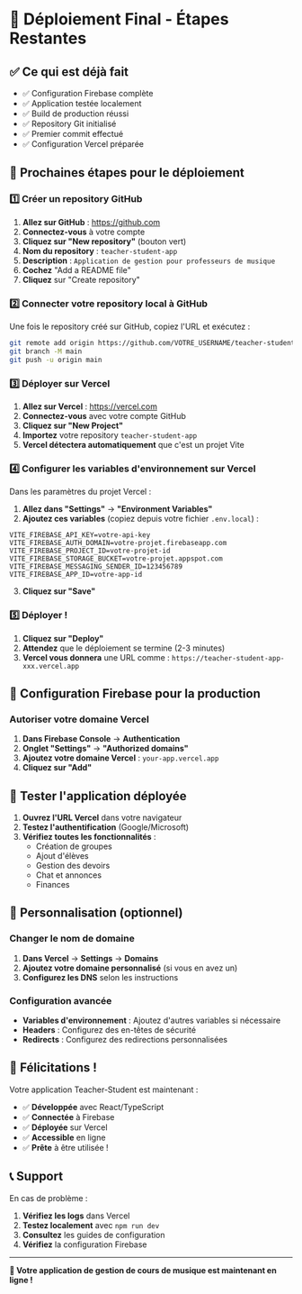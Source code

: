 # 🚀 Déploiement Final - Étapes Restantes

## ✅ Ce qui est déjà fait

- ✅ Configuration Firebase complète
- ✅ Application testée localement
- ✅ Build de production réussi
- ✅ Repository Git initialisé
- ✅ Premier commit effectué
- ✅ Configuration Vercel préparée

## 🎯 Prochaines étapes pour le déploiement

### 1️⃣ **Créer un repository GitHub**

1. **Allez sur GitHub** : https://github.com
2. **Connectez-vous** à votre compte
3. **Cliquez sur "New repository"** (bouton vert)
4. **Nom du repository** : `teacher-student-app`
5. **Description** : `Application de gestion pour professeurs de musique`
6. **Cochez** "Add a README file"
7. **Cliquez** sur "Create repository"

### 2️⃣ **Connecter votre repository local à GitHub**

Une fois le repository créé sur GitHub, copiez l'URL et exécutez :

```bash
git remote add origin https://github.com/VOTRE_USERNAME/teacher-student-app.git
git branch -M main
git push -u origin main
```

### 3️⃣ **Déployer sur Vercel**

1. **Allez sur Vercel** : https://vercel.com
2. **Connectez-vous** avec votre compte GitHub
3. **Cliquez sur "New Project"**
4. **Importez** votre repository `teacher-student-app`
5. **Vercel détectera automatiquement** que c'est un projet Vite

### 4️⃣ **Configurer les variables d'environnement sur Vercel**

Dans les paramètres du projet Vercel :

1. **Allez dans "Settings"** → **"Environment Variables"**
2. **Ajoutez ces variables** (copiez depuis votre fichier `.env.local`) :

```env
VITE_FIREBASE_API_KEY=votre-api-key
VITE_FIREBASE_AUTH_DOMAIN=votre-projet.firebaseapp.com
VITE_FIREBASE_PROJECT_ID=votre-projet-id
VITE_FIREBASE_STORAGE_BUCKET=votre-projet.appspot.com
VITE_FIREBASE_MESSAGING_SENDER_ID=123456789
VITE_FIREBASE_APP_ID=votre-app-id
```

3. **Cliquez sur "Save"**

### 5️⃣ **Déployer !**

1. **Cliquez sur "Deploy"**
2. **Attendez** que le déploiement se termine (2-3 minutes)
3. **Vercel vous donnera** une URL comme : `https://teacher-student-app-xxx.vercel.app`

## 🔧 Configuration Firebase pour la production

### Autoriser votre domaine Vercel

1. **Dans Firebase Console** → **Authentication**
2. **Onglet "Settings"** → **"Authorized domains"**
3. **Ajoutez votre domaine Vercel** : `your-app.vercel.app`
4. **Cliquez sur "Add"**

## 🧪 Tester l'application déployée

1. **Ouvrez l'URL Vercel** dans votre navigateur
2. **Testez l'authentification** (Google/Microsoft)
3. **Vérifiez toutes les fonctionnalités** :
   - Création de groupes
   - Ajout d'élèves
   - Gestion des devoirs
   - Chat et annonces
   - Finances

## 📱 Personnalisation (optionnel)

### Changer le nom de domaine

1. **Dans Vercel** → **Settings** → **Domains**
2. **Ajoutez votre domaine personnalisé** (si vous en avez un)
3. **Configurez les DNS** selon les instructions

### Configuration avancée

- **Variables d'environnement** : Ajoutez d'autres variables si nécessaire
- **Headers** : Configurez des en-têtes de sécurité
- **Redirects** : Configurez des redirections personnalisées

## 🎉 Félicitations !

Votre application Teacher-Student est maintenant :
- ✅ **Développée** avec React/TypeScript
- ✅ **Connectée** à Firebase
- ✅ **Déployée** sur Vercel
- ✅ **Accessible** en ligne
- ✅ **Prête** à être utilisée !

## 📞 Support

En cas de problème :
1. **Vérifiez les logs** dans Vercel
2. **Testez localement** avec `npm run dev`
3. **Consultez** les guides de configuration
4. **Vérifiez** la configuration Firebase

---

**🎵 Votre application de gestion de cours de musique est maintenant en ligne !** 